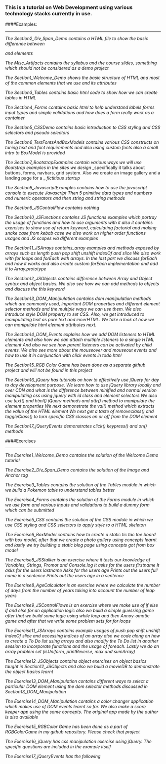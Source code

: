 ### This is a tutorial on Web Development using various technology stacks currently in use.

####Examples:
***
_The Section2_Div_Span_Demo contains a HTML file to show the basic difference between <div> and <span> elements_

_The Misc_Artifacts contains the syllabus and the course slides, something which should not be considered as a demo project_

_The Section1_Welcome_Demo shows the basic structure of HTML and most of the common elements that we use and its attributes_

_The Section3_Tables contains basic html code to show how we can create tables in HTML_

_The Section4_Forms contains basic html to help understand labels forms input types and simple validations and how does a form really work as a container_

_The Section5_CSSDemo contains basic introduction to CSS styling and CSS selectors and pseudo selectors_

_The Section6_TextFontsAndBoxModels contains various CSS constructs on tuning text and font requirements and also using custom fonts also a small intro to BoxModel is provided_

_The Section7_BootstrapExamples contain various ways we will use Bootstrap examples in the sites we design_
_specifically it talks about buttons, forms, navbars, grid system. Also we create an image gallery and a landing page for a _
_fictitious startup_

_The Section8_JavascriptExamples contains how to use the javascript console to execute Javascript_
_Then 5 primitive data types and numbers and numeric operators and then string and string methods_

_The Section9_JSControlFlow contains nothing_

_The Section10_JSFunctions contains JS functions examples which portray the usage of functions and how to use arguments with it_
_also it contains exercises to show use of return keyword, calculating factorial and making snake case from kebab case_
_we also work on higher order functions usages and JS scopes via different examples_

_The Section11_JSArrays contains_array examples and methods exposed by arrays such as length push pop shift unshift indexOf and slice_
_We also work with for loops and forEach with arrays. In the last part we discuss forEach and how it works and also create custom_
_forEach implementation and add it to Array.prototype_

_The Section12_JSObjects contains difference between Array and Object syntax and object basics. We also see how we can add methods_
_to objects and discuss the this keyword_

_The Section13_DOM_Manipulation contains dom manipulation methods which are commonly used, important DOM properties_
_and different element selector methods and the multiple ways we can use them. We also introduce style DOM property to set CSS._
_Also, we get introduced to manipulating text as pure text and innerHTML. We take a look at how we can manipulate html element attributes next._

_The Section14_DOM_Events explains how we add DOM listeners to HTML elements and also how we can attach multiple listeners to a single HTML element_
_And also we see how parent listeners can be activated by child events. We also see more about the mouseover and mouseout events and how to use it_
_in conjunction with click events in todo.html_

_The Section15_RGB Color Game has been done as a separate github project and will not be found in this project_

_The Section16_jQuery has tutorials on how to effectively use jQuery for day to day development purpose. We learn_
_how to use jQuery library locally and over CDN and what is the difference between minified and normal version_
_manipulating css using jquery with id class and element selectors_
_We also use text() and html() jQuery methods and attr() method to manipulate the element properties_
_We next demonstrate the val() method which extracts the value of the HTML element_
_We next get a taste of removeclass() and toggleClass() to turn specific CSS classes on or off from the DOM element_

_The Section17_jQueryEvents demonstrates click() keypress() and on() methods_

####Exercises
***

_The Exercise1_Welcome_Demo contains the solution of the Welcome Demo tutorial_

_The Exercise2_Div_Span_Demo contains the solution of the Image and Anchor tag_

_The Exercise3_Tables contains the solution of the Tables module in which we build a Pokemon table to understand tables better_

_The Exercise4_Forms contains the solution of the Forms module in which we use form and various inputs and validations to build a dummy form which can be submitted_

_The Exercise5_CSS contains the solution of the CSS module in which we use CSS styling and CSS selectors to apply style to a HTML skeleton_

_The Exercise6_BoxModel contains how to create a static tic tac toe board with box model, after that we create a photo gallery using concepts learnt and lastly_
_we try building a static blog page using concepts got from box model_

_The Exercise8_JSStalker is an exercise where it tests our knowledge of Variables, Strings, Promot and Console.log_
_It asks for the users firstname_
_It asks for the users lastname_
_Asks for the users age_
_Prints out the users full name in a sentence_
_Prints out the users age in a sentence_

_The Exercise8_AgeCalculator is an exercise where we calculate the number of days from the number of years taking into_
_account the number of leap years_

_The Exercise9_JSControlFlows is an exercise where we make use of if else if and else for an application logic_
_also we build a simple guessing game after that we build some logic using while loop and then Annoy-omatic game
and after that we write some problem sets for for loops_

_The Exercise11_JSArrays contains example usages of push pop shift unshift indexOf slice and accessing indices of an array_
_also we code along on how to create a To Do list using arrays and also modify the To Do list in another session to incorporate functions
and the usage of foreach. Lastly we do an array problem set (isUniform, printReverse, max and sumArray)_

_The Exercise12_JSObjects contains object exercises on object basics taught in Section12_JSObjects_
_and also we build a movieDB to demonstrate the object basics learnt_

_The Exercise13_DOM_Manipulation contains different ways to select a particular DOM element using the dom selector methods discussed_
_in Section13_DOM_Manipulation_

_The Exercise14_DOM_Manipulation contains a color changer application which makes use of DOM events learnt so far. We also make a score keeper app
using the same concepts. The original app made by the author is also available_

_The Exercise15_RGBColor Game has been done as a part of RGBColorGame in my github repository. Please check that project_

_The Exercise16_jQuery has css manipulation exercise using jQuery. The specific questions are included in the example itself_

_The Exercise17_jQueryEvents has the following_